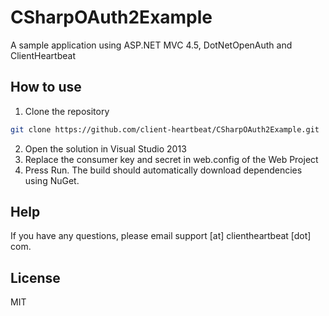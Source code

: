 CSharpOAuth2Example
=========

A sample application using ASP.NET MVC 4.5, DotNetOpenAuth and ClientHeartbeat


How to use
--------------

1. Clone the repository
```sh
git clone https://github.com/client-heartbeat/CSharpOAuth2Example.git
```
2. Open the solution in Visual Studio 2013
3. Replace the consumer key and secret in web.config of the Web Project
4. Press Run. The build should automatically download dependencies using NuGet.

Help
--------------
If you have any questions, please email support [at] clientheartbeat [dot] com.


License
----

MIT
